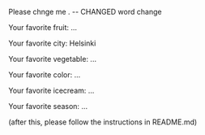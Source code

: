 
Please chnge me . -- CHANGED word change



Your favorite fruit: ...

Your favorite city: Helsinki

Your favorite vegetable: ...

Your favorite color: ...

Your favorite icecream: ...

Your favorite season: ...


(after this, please follow the instructions in README.md)


